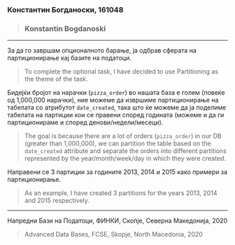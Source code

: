### Константин Богданоски, 161048
> ### Konstantin Bogdanoski

***

За да го завршам опционалното барање, ја одбрав сферата на партиционирање кај базите на податоци.
> To complete the optional task, I have decided to use Partitioning as the theme of the task. 

Бидејќи бројот на нарачки (`pizza_order`) во нашата база е голем (повеќе од 1,000,000 нарачки), ние можеме да извршиме партиционирање на табелата со атрибутот `date_created`, така што ќе можеме да ја поделиме табелата на партиции кои се правени според годината (можеме и да ги партиционираме и според денови/недели/месеци).
> The goal is because there are a lot of orders (`pizza_order`) in our DB (greater than 1,000,000), we can partition the table based on the `date_created` attribute and separate the orders into different partitions represented by the year/month/week/day in which they were created. 

Направени се 3 партиции за годините 2013, 2014 и 2015 како примери за партиционирање.
> As an example, I have created 3 partitions for the years 2013, 2014 and 2015 respectively.

***

Напредни Бази на Податоци, ФИНКИ, Скопје, Северна Македонија, 2020
> Advanced Data Bases, FCSE, Skopje, North Macedonia, 2020

